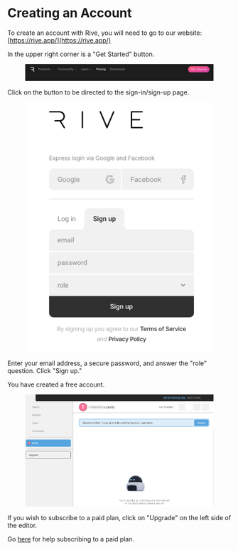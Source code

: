 # Creating an Account

To create an account with Rive, you will need to go to our website: [https://rive.app/](https://rive.app/)

In the upper right corner is a "Get Started" button.&#x20;

<figure><img src="../../.gitbook/assets/getstarted.png" alt=""><figcaption></figcaption></figure>

Click on the button to be directed to the sign-in/sign-up page.&#x20;

<figure><img src="../../.gitbook/assets/signup.png" alt=""><figcaption></figcaption></figure>

Enter your email address, a secure password, and answer the "role" question. Click "Sign up."

You have created a free account.&#x20;

<figure><img src="../../.gitbook/assets/freeeditor.png" alt=""><figcaption></figcaption></figure>

If you wish to subscribe to a paid plan, click on "Upgrade" on the left side of the editor.&#x20;

Go [here](how-to-subscribe-to-a-paid-plan.md) for help subscribing to a paid plan.
